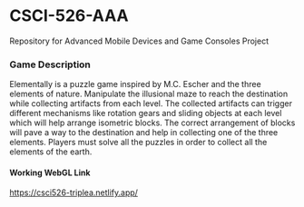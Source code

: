 # CSCI-526-AAA
Repository for Advanced Mobile Devices and Game Consoles Project

### Game Description
Elementally is a puzzle game inspired by M.C. Escher and the three elements of nature. Manipulate the illusional maze to reach the destination while collecting artifacts from each level. The collected artifacts can trigger different mechanisms like rotation gears and sliding objects at each level which will help arrange isometric blocks. The correct arrangement of blocks will pave a way to the destination and help in collecting one of the three elements. Players must solve all the puzzles in order to collect all the elements of the earth. 

#### Working WebGL Link
https://csci526-triplea.netlify.app/


